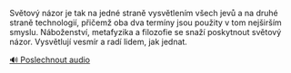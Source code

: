 
Světový názor je tak na jedné straně vysvětlením všech jevů a na druhé straně technologií, přičemž oba dva termíny jsou použity v tom nejširším smyslu. Náboženství, metafyzika a filozofie se snaží poskytnout světový názor. Vysvětlují vesmír a radí lidem, jak jednat.

[🔊 Poslechnout audio](/data/7-paragraphs/audio/chapter_38/para_006-Svtov-nzor-je-tak-na-jedn-stran-vysvtlenm-v.mp3)
